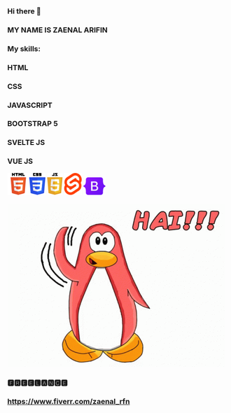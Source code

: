 ### Hi there 👋

### MY NAME IS ZAENAL ARIFIN

### My skills:
### HTML
### CSS
### JAVASCRIPT
### BOOTSTRAP 5
### SVELTE JS
### VUE JS
<img src="https://github.com/zaenalrfn/zaenalrfn/blob/main/HTML_Logo.png" width="50" height="50"><img src="https://github.com/zaenalrfn/zaenalrfn/blob/main/1200px-CSS3_logo_and_wordmark.svg.png" width="37" height="50">
<img src="https://github.com/zaenalrfn/zaenalrfn/blob/main/1200px-Javascript-shield.svg.png" width="35" height="50">
<img src="https://github.com/zaenalrfn/zaenalrfn/blob/main/Svelte_Logo.svg" height="50" width="40">
<img src="https://github.com/zaenalrfn/zaenalrfn/blob/main/bootstrap-logo.svg" width="50" height="40"></br></br>
<img src="https://github.com/zaenalrfn/zaenalrfn/blob/main/hai-penguin.gif">


### 🅵🆁🅴🅴🅻🅰🅽🅲🅴
### https://www.fiverr.com/zaenal_rfn
